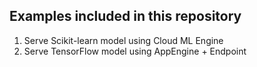 ## Examples included in this repository
1. Serve Scikit-learn model using Cloud ML Engine
2. Serve TensorFlow model using AppEngine + Endpoint
